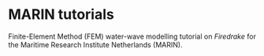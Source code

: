 # MARIN tutorials

Finite-Element Method (FEM) water-wave modelling tutorial on *Firedrake* for the Maritime Research Institute Netherlands (MARIN).
